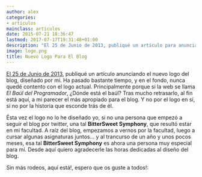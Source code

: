 ```yaml
---
author: alex
categories:
- articulos
mainclass: articulos
date: 2015-07-21 18:36:47
lastmod: 2017-07-17T19:31:48+01:00
description: "El 25 de Junio de 2013, publiqué un artículo para anunciando el  nuevo logo del blog, diseñado por mi. Ha pasado bastante tiempo, y en el fondo,  nunca quedé contento con el logo actual. Principalmente porque si la web se llama  El Baúl del Programador, ¿Dónde está el baúl? Tras mucho retrasarlo,  al fin está aquí, a mi parecer el más apropiado para el blog. Y no por  el logo en sí, si no por la historia que esconde trás de él."
image: logo.png
title: Nuevo Logo Para El Blog
---
```


[El 25 de Junio de 2013](/vota-por-el-logo-que-mas-te-guste-para-el-baul-del-programador/), publiqué un artículo anunciando el nuevo logo del blog, diseñado por mi. Ha pasado bastante tiempo, y en el fondo, nunca quedé contento con el logo actual. Principalmente porque si la web se llama _El Baúl del Programador_, ¿Dónde está el baúl? Tras mucho retrasarlo, al fin está aquí, a mi parecer el más apropiado para el blog. Y no por el logo en sí, si no por la historia que esconde trás de él.

<!--more--><!--ad-->

Ésta vez el logo no lo he diseñado yo, si no una persona que empezó a seguir el blog por twitter, una tal __BitterSweet Symphony__, que resultó estar en mi facultad. A raíz del blog, empezamos a vernos por la facultad, luego a cursar algunas asignaturas juntos... y al trancurso de un año y unos pocos meses, esa tal __BitterSweet Symphony__ es ahora una persona muy especial para mí. Desde aquí quiero agradecerle las horas dedicadas al diseño del blog.

Sin más rodeos, aquí está!, espero que os guste a todos!:

<figure>
    <amp-img sizes="(min-width: 550px) 550px, 100vw" on="tap:lightbox1" role="button" tabindex="0" layout="responsive" src="/img/logo.png" title="{{ page.title }}" alt="{{ page.title }}" width="550px" height="414px" />
</figure>
